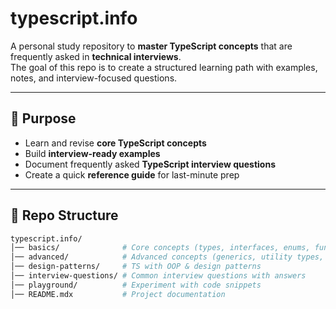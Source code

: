 # typescript.info

A personal study repository to **master TypeScript concepts** that are frequently asked in **technical interviews**.  
The goal of this repo is to create a structured learning path with examples, notes, and interview-focused questions.

---

## 📌 Purpose

- Learn and revise **core TypeScript concepts**  
- Build **interview-ready examples**  
- Document frequently asked **TypeScript interview questions**  
- Create a quick **reference guide** for last-minute prep  

---

## 📂 Repo Structure

```bash
typescript.info/
│── basics/              # Core concepts (types, interfaces, enums, functions)
│── advanced/            # Advanced concepts (generics, utility types, inference)
│── design-patterns/     # TS with OOP & design patterns
│── interview-questions/ # Common interview questions with answers
│── playground/          # Experiment with code snippets
│── README.mdx           # Project documentation
